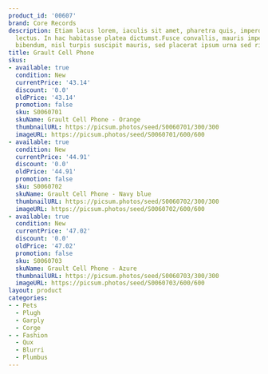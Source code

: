 ```yaml
---
product_id: '00607'
brand: Core Records
description: Etiam lacus lorem, iaculis sit amet, pharetra quis, imperdiet sit amet,
  lectus. In hac habitasse platea dictumst.Fusce convallis, mauris imperdiet gravida
  bibendum, nisl turpis suscipit mauris, sed placerat ipsum urna sed risus.
title: Grault Cell Phone
skus:
- available: true
  condition: New
  currentPrice: '43.14'
  discount: '0.0'
  oldPrice: '43.14'
  promotion: false
  sku: S0060701
  skuName: Grault Cell Phone - Orange
  thumbnailURL: https://picsum.photos/seed/S0060701/300/300
  imageURL: https://picsum.photos/seed/S0060701/600/600
- available: true
  condition: New
  currentPrice: '44.91'
  discount: '0.0'
  oldPrice: '44.91'
  promotion: false
  sku: S0060702
  skuName: Grault Cell Phone - Navy blue
  thumbnailURL: https://picsum.photos/seed/S0060702/300/300
  imageURL: https://picsum.photos/seed/S0060702/600/600
- available: true
  condition: New
  currentPrice: '47.02'
  discount: '0.0'
  oldPrice: '47.02'
  promotion: false
  sku: S0060703
  skuName: Grault Cell Phone - Azure
  thumbnailURL: https://picsum.photos/seed/S0060703/300/300
  imageURL: https://picsum.photos/seed/S0060703/600/600
layout: product
categories:
- - Pets
  - Plugh
  - Garply
  - Corge
- - Fashion
  - Qux
  - Blurri
  - Plumbus
---
```

